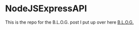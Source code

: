 ﻿# NodeJSExpressAPI
This is the repo for the B.L.O.G. post I put up over here [B.L.O.G.](https://blog.noahosterhout.com/create-a-nodejs-and-expressjs-api-with-sequelize)
